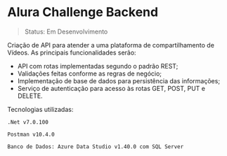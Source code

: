 # Alura Challenge Backend

> Status: Em Desenvolvimento

Criação de API para atender a uma plataforma de compartilhamento de Vídeos.
As principais funcionalidades serão:

* API com rotas implementadas segundo o padrão REST;
* Validações feitas conforme as regras de negócio;
* Implementação de base de dados para persistência das informações;
* Serviço de autenticação para acesso às rotas GET, POST, PUT e DELETE.


Tecnologias utilizadas:

```
.Net v7.0.100
```
```
Postman v10.4.0
```
```
Banco de Dados: Azure Data Studio v1.40.0 com SQL Server 
```
